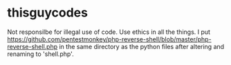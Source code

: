 # thisguycodes
Not responsilbe for illegal use of code. Use ethics in all the things.
I put https://github.com/pentestmonkey/php-reverse-shell/blob/master/php-reverse-shell.php in the same directory as the python files after altering and renaming to 'shell.php'.
